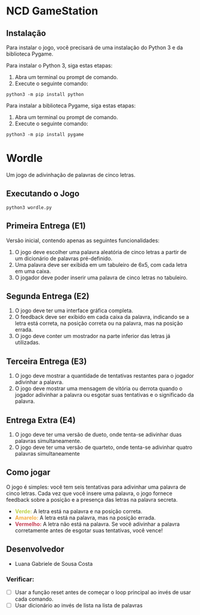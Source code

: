 # NCD GameStation

## Instalação

Para instalar o jogo, você precisará de uma instalação do Python 3 e da biblioteca Pygame.

Para instalar o Python 3, siga estas etapas:

1. Abra um terminal ou prompt de comando.
2. Execute o seguinte comando:

```python3 -m pip install python```


Para instalar a biblioteca Pygame, siga estas etapas:

1. Abra um terminal ou prompt de comando.
2. Execute o seguinte comando:

```python3 -m pip install pygame```

# Wordle
Um jogo de adivinhação de palavras de cinco letras.

## Executando o Jogo
```python3 wordle.py```

## Primeira Entrega (E1)
Versão inicial, contendo apenas as seguintes funcionalidades:
1. O jogo deve escolher uma palavra aleatória de cinco letras a partir de um dicionário de palavras pré-definido.
2. Uma palavra deve ser exibida em um tabuleiro de 6x5, com cada letra em uma caixa.
3. O jogador deve poder inserir uma palavra de cinco letras no tabuleiro.

## Segunda Entrega (E2)
1. O jogo deve ter uma interface gráfica completa.
2. O feedback deve ser exibido em cada caixa da palavra, indicando se a letra está correta, na posição correta ou na palavra, mas na posição errada.
3. O jogo deve conter um mostrador na parte inferior das letras já utilizadas.

## Terceira Entrega (E3)
1. O jogo deve mostrar a quantidade de tentativas restantes para o jogador adivinhar a palavra.
2. O jogo deve mostrar uma mensagem de vitória ou derrota quando o jogador adivinhar a palavra ou esgotar suas tentativas e o significado da palavra.

## Entrega Extra (E4)
1. O jogo deve ter uma versão de dueto, onde tenta-se adivinhar duas palavras simultaneamente.
2. O jogo deve ter uma versão de quarteto, onde tenta-se adivinhar quatro palavras simultaneamente

## Como jogar
O jogo é simples: você tem seis tentativas para adivinhar uma palavra de cinco letras. Cada vez que você insere uma palavra, o jogo fornece feedback sobre a posição e a presença das letras na palavra secreta.

- <b style="color: #bcd246">Verde:</b> A letra está na palavra e na posição correta.
- <b style="color: #f4ad42">Amarelo:</b> A letra está na palavra, mas na posição errada.
- <b style="color: #c73d52">Vermelho:</b> A letra não está na palavra.
Se você adivinhar a palavra corretamente antes de esgotar suas tentativas, você vence!

## Desenvolvedor
- Luana Gabriele de Sousa Costa

### Verificar:
- [ ] Usar a função reset antes de começar o loop principal ao invés de usar cada comando.
- [ ] Usar dicionário ao invés de lista na lista de palavras
